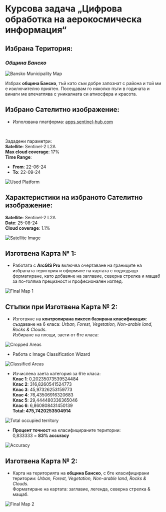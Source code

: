 # Курсова задача „Цифрова обработка на аерокосмическа информация“

## Избрана Територия:
### ***Община Банско***
![Bansko Municipality Map](https://github.com/PowerCell46/Sofia-University/blob/main/Digital%20processing%20on%20aerospace%20information/images/BanskoMunicipality.png)

Избрах **община Банско**, тъй като съм добре запознат с района и той ми е изключително приятен. Посещавам го няколко пъти в годината и винаги ме впечатлява с уникалната си атмосфера и красота.

## Избрано Сателитно изображение:

- Използвана платформа: [apps.sentinel-hub.com](https://apps.sentinel-hub.com/)  
<br/>

Зададени параметри: <br/>
**Satellite**: Sentinel-2 L2A  
**Max cloud coverage**: 17%  
**Time Range**:
  - **From**: 22-06-24 <br/>  
  - **To**: 22-09-24  

![Used Platform](https://github.com/PowerCell46/Sofia-University/blob/main/Digital%20processing%20on%20aerospace%20information/images/UsedPlatform.png)

## Характеристики на избраното Сателитно изображение:
**Satellite**: Sentinel-2 L2A <br/>
**Date**: 25-08-24 <br/>
**Cloud coverage**: 1.1% <br/>

![Satellite Image](https://github.com/PowerCell46/Sofia-University/blob/main/Digital%20processing%20on%20aerospace%20information/images/SatelliteImage.png)

## Изготвена Карта № 1:
- Работата с **ArcGIS Pro** включва очертаване на границите на избраната територия и оформяне на картата с подходящо форматиране, като добавяне на заглавие, северна стрелка и мащаб за по-голяма прецизност и професионален изглед.

![Final Map 1](https://github.com/PowerCell46/Sofia-University/blob/main/Digital%20processing%20on%20aerospace%20information/images/Layout.jpg)

## Стъпки при Изготвена Карта № 2:
- Изготвяне на **контролирана пиксел базирана класификация**: <br/>
създаване на 6 класа: *Urban, Forest, Vegetation, Non-arable land, Rocks & Clouds*. <br/> 
Избиране на площи, заети от 6те класа:

![Cropped Areas](https://github.com/PowerCell46/Sofia-University/blob/main/Digital%20processing%20on%20aerospace%20information/images/croppedAreas.png)

- Работа с Image Classification Wizard

![Classified Areas](https://github.com/PowerCell46/Sofia-University/blob/main/Digital%20processing%20on%20aerospace%20information/images/classifiedAreas.png)

- Изчислена заета категория за 6те класа: <br/>
**Клас 1**: 0,20235073539524484 <br/>
**Клас 2**: 316,8260541524773 <br/>
**Клас 3**: 45,97326253159773 <br/>
**Клас 4**: 76,43506916320683 <br/>
**Клас 5**: 29,444480336365046 <br/>
**Клас 6**: 6,860808431450139 <br/>
**Total: 475,7420253504914**

![Total occupied territory](https://github.com/PowerCell46/Sofia-University/blob/main/Digital%20processing%20on%20aerospace%20information/images/totalOccupiedTeritory.png)

- **Процент точност** на класифицираните територии: <br/>
0,833333 = **83% accuracy**

![Accuracy](https://github.com/PowerCell46/Sofia-University/blob/main/Digital%20processing%20on%20aerospace%20information/images/Accuracy.png)

## Изготвена Карта № 2:
- Карта на територията на **община Банско**, с 6те класифицирани територии: *Urban, Forest, Vegetation, Non-arable land, Rocks & Clouds*. <br/>
Форматиране на картата: заглавие, легенда, северна стрелка & мащаб.

![Final Map 2](https://github.com/PowerCell46/Sofia-University/blob/main/Digital%20processing%20on%20aerospace%20information/images/FinalMap2.jpg)
